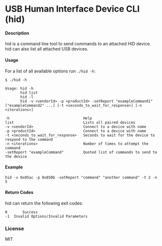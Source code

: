# USB Human Interface Device CLI (hid)


#### Description
hid is a command line tool to send commands to an attached HID device. hid can also list all attached USB devices.

#### Usage 
For a list of all available options run `./hid -h`:

	$ ./hid -h

    Usage: hid -h
           hid list
           hid -l
           hid -v <vendorId> -p <productId> -setReport "exampleCommand1" ["exampleCommand2" ...] [-t <seconds_to_wait_for_response>] [-n <iterations>]

    -h                                  Help
    list                                Lists all paired devices
    -v <vendorId>                       Connect to a device with name
    -p <productId>                      Connect to a device with name
    -t <seconds_to_wait_for_response>   Seconds to wait for the device to respond to the command
    -n <iterations>                     Number of times to attempt the command
    -setReport "exampleCommand"         Quoted list of commands to send to the device

#### Example

`hid -v 0x05ac -p 0x850b -setReport "command" "another command" -t 2 -n 5`

#### Return Codes
hid can return the following exit codes:

	0		Success
	-1	Invalid Options/Invalid Parameters

### License
MIT